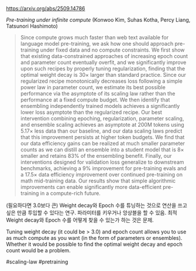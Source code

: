 https://arxiv.org/abs/2509.14786

*Pre-training under infinite compute* (Konwoo Kim, Suhas Kotha, Percy Liang, Tatsunori Hashimoto)

> Since compute grows much faster than web text available for language model pre-training, we ask how one should approach pre-training under fixed data and no compute constraints. We first show that existing data-constrained approaches of increasing epoch count and parameter count eventually overfit, and we significantly improve upon such recipes by properly tuning regularization, finding that the optimal weight decay is $30\times$ larger than standard practice. Since our regularized recipe monotonically decreases loss following a simple power law in parameter count, we estimate its best possible performance via the asymptote of its scaling law rather than the performance at a fixed compute budget. We then identify that ensembling independently trained models achieves a significantly lower loss asymptote than the regularized recipe. Our best intervention combining epoching, regularization, parameter scaling, and ensemble scaling achieves an asymptote at 200M tokens using $5.17\times$ less data than our baseline, and our data scaling laws predict that this improvement persists at higher token budgets. We find that our data efficiency gains can be realized at much smaller parameter counts as we can distill an ensemble into a student model that is 8$\times$ smaller and retains $83\%$ of the ensembling benefit. Finally, our interventions designed for validation loss generalize to downstream benchmarks, achieving a $9\%$ improvement for pre-training evals and a $17.5\times$ data efficiency improvement over continued pre-training on math mid-training data. Our results show that simple algorithmic improvements can enable significantly more data-efficient pre-training in a compute-rich future.

(필요하다면 3.0보다 큰) Weight decay와 Epoch 수를 튜닝하는 것으로 연산을 쓰고 싶은 만큼 투입할 수 있다는 연구. 파라미터를 키우거나 앙상블을 할 수 있음. 최적 Weight decay와 Epoch 수를 어떻게 찾을 수 있는가 하는 것은 문제.

<english>
Tuning weight decay (it could be > 3.0) and epoch count allows you to use as much compute as you want (in the form of parameters or ensembles). Whether it would be possible to find the optimal weight decay and epoch count would be a problem.
</english>

#scaling-law #pretraining 